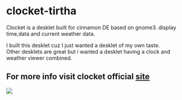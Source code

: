 # clocket-tirtha
Clocket is a desklet built for cinnamon DE based on gnome3.
display time,data and current weather data.<br>

I built this desklet cuz I just wanted a desklet of my own taste.<br>
Other desklets are great but i wanted a desklet having a clock and <br>
weather viewer combined.<br>


## For more info visit clocket official <a href="https://tirtharajsinha.github.io/clocket/">site <br>
<img src="https://github.com/tirtharajsinha/clocket/blob/main/static/applyss.png">
